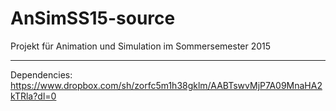 # AnSimSS15-source
Projekt für Animation und Simulation im Sommersemester 2015

-----

Dependencies:
https://www.dropbox.com/sh/zorfc5m1h38gklm/AABTswvMjP7A09MnaHA2kTRla?dl=0
